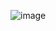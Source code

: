 
![image](https://user-images.githubusercontent.com/78147880/185633519-4dad3966-0279-4306-a9e7-771d828c88ec.png)

